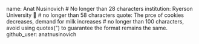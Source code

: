 name: Anat Nusinovich # No longer than 28 characters
institution: Ryerson University 🚩 # no longer than 58 characters
quote: The prce of cookies decreases, demand for milk increases # no longer than 100 characters, avoid using quotes(") to guarantee the format remains the same.
github_user: anatnusinovich

